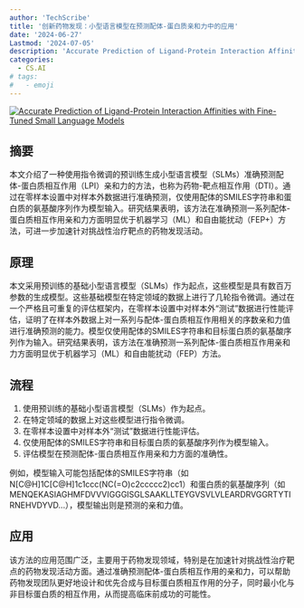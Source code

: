 ```yaml
---
author: 'TechScribe'
title: '创新药物发现：小型语言模型在预测配体-蛋白质亲和力中的应用'
date: '2024-06-27'
Lastmod: '2024-07-05'
description: 'Accurate Prediction of Ligand-Protein Interaction Affinities with Fine-Tuned Small Language Models'
categories:
  - CS.AI
# tags:
#   - emoji
---
```


[![Accurate Prediction of Ligand-Protein Interaction Affinities with Fine-Tuned Small Language Models](https://arxiv-research-1301205113.cos.ap-guangzhou.myqcloud.com/images/2407.00111v1.pdf_0.jpg)](https://arxiv.org/abs/2407.00111v1)

## 摘要

本文介绍了一种使用指令微调的预训练生成小型语言模型（SLMs）准确预测配体-蛋白质相互作用（LPI）亲和力的方法，也称为药物-靶点相互作用（DTI）。通过在零样本设置中对样本外数据进行准确预测，仅使用配体的SMILES字符串和蛋白质的氨基酸序列作为模型输入。研究结果表明，该方法在准确预测一系列配体-蛋白质相互作用亲和力方面明显优于机器学习（ML）和自由能扰动（FEP+）方法，可进一步加速针对挑战性治疗靶点的药物发现活动。<!--more-->

## 原理

本文采用预训练的基础小型语言模型（SLMs）作为起点，这些模型是具有数百万参数的生成模型。这些基础模型在特定领域的数据上进行了几轮指令微调。通过在一个严格且可重复的评估框架内，在零样本设置中对样本外“测试”数据进行性能评估，证明了在样本外数据上对一系列与配体-蛋白质相互作用相关的序数亲和力值进行准确预测的能力。模型仅使用配体的SMILES字符串和目标蛋白质的氨基酸序列作为输入。研究结果表明，该方法在准确预测一系列配体-蛋白质相互作用亲和力方面明显优于机器学习（ML）和自由能扰动（FEP）方法。

## 流程

1. 使用预训练的基础小型语言模型（SLMs）作为起点。
2. 在特定领域的数据上对这些模型进行指令微调。
3. 在零样本设置中对样本外“测试”数据进行性能评估。
4. 仅使用配体的SMILES字符串和目标蛋白质的氨基酸序列作为模型输入。
5. 评估模型在预测配体-蛋白质相互作用亲和力方面的准确性。

例如，模型输入可能包括配体的SMILES字符串（如N[C@H]1C[C@H]1c1ccc(NC(=O)c2ccccc2)cc1）和蛋白质的氨基酸序列（如MENQEKASIAGHMFDVVVIGGGISGLSAAKLLTEYGVSVLVLEARDRVGGRTYTIRNEHVDYVD...），模型输出则是预测的亲和力值。

## 应用

该方法的应用范围广泛，主要用于药物发现领域，特别是在加速针对挑战性治疗靶点的药物发现活动方面。通过准确预测配体-蛋白质相互作用的亲和力，可以帮助药物发现团队更好地设计和优先合成与目标蛋白质相互作用的分子，同时最小化与非目标蛋白质的相互作用，从而提高临床前成功的可能性。